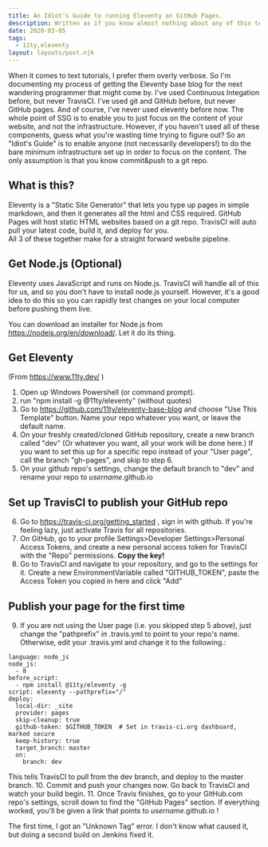 ```yaml
---
title: An Idiot's Guide to running Eleventy on GitHub Pages.
description: Written as if you know almost nothing about any of this tech.
date: 2020-03-05
tags:
  - 11ty,eleventy
layout: layouts/post.njk
---
```

When it comes to text tutorials, I prefer them overly verbose. So I'm documenting my process of getting the Eleventy base blog for the next wandering programmer that might come by. 
I've used Continuous Integation before, but never TravisCI. I've used git and GitHub before, but never GitHub pages. And of course, I've never used eleventy before now.
The whole point of SSG is to enable you to just focus on the content of your website, and not the infrastructure. However, if you haven't used all of these components, guess what you're wasting time trying to figure out?
So an "Idiot's Guide" is to enable anyone (not necessarily developers!) to do the bare minimum infrastructure set up in order to focus on the content. 
The only assumption is that you know commit&push to a git repo.

## What is this?
Eleventy is a "Static Site Generator" that lets you type up pages in simple markdown, and then it generates all the html and CSS required.
GitHub Pages will host static HTML websites based on a git repo. 
TravisCI will auto pull your latest code, build it, and deploy for you.   
All 3 of these together make for a straight forward website pipeline.

## Get Node.js (Optional)
Eleventy uses JavaScript and runs on Node.js.  TravisCI will handle all of this for us, and so you don't have to install node.js yourself.
However, it's a good idea to do this so you can rapidly test changes on your local computer before pushing them live.

You can download an installer for Node.js from https://nodejs.org/en/download/. Let it do its thing.

## Get Eleventy
(From https://www.11ty.dev/ )
1. Open up Windows Powershell (or command prompt).
2. run "npm install -g @11ty/eleventy"  (without quotes)
3. Go to https://github.com/11ty/eleventy-base-blog and choose "Use This Template" button. Name your repo whatever you want, or leave the default name.
4. On your freshly created/cloned GitHub repository, create a new branch called "dev" (Or whatever you want, all your work will be done here.)  If you want to set this up for a specific repo instead of your "User page", call the branch "gh-pages", and skip to step 6.
5. On your github repo's settings, change the default branch to "dev" and rename your repo to _username_.github.io  

## Set up TravisCI to publish your GitHub repo
6. Go to https://travis-ci.org/getting_started , sign in with github. If you're feeling lazy, just activate Travis for all repositories.
7. On GitHub, go to your profile Settings>Developer Settings>Personal Access Tokens, and create a new personal access token for TravisCI with the "Repo" permissions. **Copy the key!**
8. Go to TravisCI and navigate to your repository, and go to the settings for it. Create a new EnvironmentVariable called "GITHUB_TOKEN", paste the Access Token you copied in here and click "Add"

## Publish your page for the first time
9. If you are not using the User page (i.e. you skipped step 5 above), just change the "pathprefix" in .travis.yml to point to your repo's name. Otherwise, edit your .travis.yml and change it to the following.:

```
language: node_js
node_js:
  - 8
before_script:
  - npm install @11ty/eleventy -g
script: eleventy --pathprefix="/"
deploy:
  local-dir: _site
  provider: pages
  skip-cleanup: true
  github-token: $GITHUB_TOKEN  # Set in travis-ci.org dashboard, marked secure
  keep-history: true
  target_branch: master
  on:
    branch: dev
```


This tells TravisCI to pull from the dev branch, and deploy to the master branch. 
10. Commit and push your changes now. Go back to TravisCI and watch your build begin. 
11. Once Travis finishes, go to your GitHub.com repo's settings, scroll down to find the "GitHub Pages" section. If everything worked, you'll be given a link that points to _username_.github.io !


The first time, I got an "Unknown Tag" error. I don't know what caused it, but doing a second build on Jenkins fixed it.
